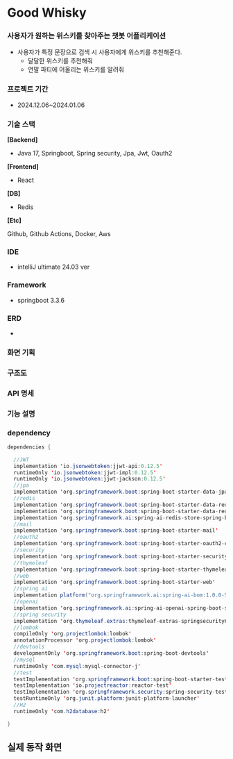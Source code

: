 # Good Whisky

### 사용자가 원하는 위스키를 찾아주는 챗봇 어플리케이션

- 사용자가 특정 문장으로 검색 시 사용자에게 위스키를 추천해준다.
    - 달달한 위스키를 추천해줘
    - 연말 파티에 어울리는 위스키를 알려줘

### 프로젝트 기간

- 2024.12.06~2024.01.06

### 기술 스택

**[Backend]**

- Java 17, Springboot, Spring security, Jpa, Jwt, Oauth2

**[Frontend]**

- React

**[DB]**

- Redis

**[Etc]**

Github, Github Actions, Docker, Aws

### IDE

- intelliJ ultimate 24.03 ver

### Framework

- springboot 3.3.6

### ERD

- 

### 화면 기획

### 구조도

### API 명세

### 기능 설명

### dependency

```java
dependencies {

  //JWT
  implementation 'io.jsonwebtoken:jjwt-api:0.12.5'
  runtimeOnly 'io.jsonwebtoken:jjwt-impl:0.12.5'
  runtimeOnly 'io.jsonwebtoken:jjwt-jackson:0.12.5'
  //jpa
  implementation 'org.springframework.boot:spring-boot-starter-data-jpa'
  //redis
  implementation 'org.springframework.boot:spring-boot-starter-data-redis'
  implementation 'org.springframework.boot:spring-boot-starter-data-redis-reactive'
  implementation 'org.springframework.ai:spring-ai-redis-store-spring-boot-starter'
  //mail
  implementation 'org.springframework.boot:spring-boot-starter-mail'
  //oauth2
  implementation 'org.springframework.boot:spring-boot-starter-oauth2-client'
  //security
  implementation 'org.springframework.boot:spring-boot-starter-security'
  //thymeleaf
  implementation 'org.springframework.boot:spring-boot-starter-thymeleaf'
  //web
  implementation 'org.springframework.boot:spring-boot-starter-web'
  //spring ai
  implementation platform("org.springframework.ai:spring-ai-bom:1.0.0-SNAPSHOT")
  //openai
  implementation 'org.springframework.ai:spring-ai-openai-spring-boot-starter'
  //spring security
  implementation 'org.thymeleaf.extras:thymeleaf-extras-springsecurity6'
  //lombok
  compileOnly 'org.projectlombok:lombok'
  annotationProcessor 'org.projectlombok:lombok'
  //devtools
  developmentOnly 'org.springframework.boot:spring-boot-devtools'
  //mysql
  runtimeOnly 'com.mysql:mysql-connector-j'
  //test
  testImplementation 'org.springframework.boot:spring-boot-starter-test'
  testImplementation 'io.projectreactor:reactor-test'
  testImplementation 'org.springframework.security:spring-security-test'
  testRuntimeOnly 'org.junit.platform:junit-platform-launcher'
  //H2
  runtimeOnly 'com.h2database:h2'

}
```

## 실제 동작 화면
